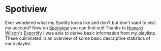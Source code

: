 # Spotiview
Ever wondered what my Spotify looks like and don't but don't want to visit my account? Now on [Spotiview](https://rjjanse.shinyapps.io/spotiview/) you can find out! Thanks to [Howard Wilson](https://github.com/watsonbox)'s [Exportify](https://rjjanse.shinyapps.io/spotiview/) I was able to derive basic information from my playlists. These culminated in an overview of some basic descriptive statistics of each playlist.
